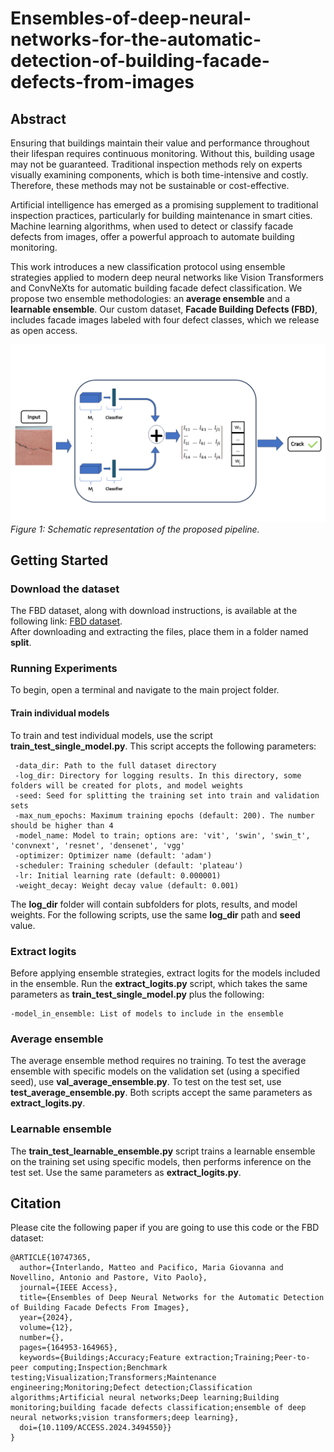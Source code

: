 # Ensembles-of-deep-neural-networks-for-the-automatic-detection-of-building-facade-defects-from-images

## Abstract
Ensuring that buildings maintain their value and performance throughout their lifespan requires continuous monitoring. Without this, building usage may not be guaranteed. Traditional inspection methods rely on experts visually examining components, which is both time-intensive and costly. Therefore, these methods may not be sustainable or cost-effective.

Artificial intelligence has emerged as a promising supplement to traditional inspection practices, particularly for building maintenance in smart cities. Machine learning algorithms, when used to detect or classify facade defects from images, offer a powerful approach to automate building monitoring.

This work introduces a new classification protocol using ensemble strategies applied to modern deep neural networks like Vision Transformers and ConvNeXts for automatic building facade defect classification. We propose two ensemble methodologies: an **average ensemble** and a **learnable ensemble**. Our custom dataset, **Facade Building Defects (FBD)**, includes facade images labeled with four defect classes, which we release as open access.

![Figure 1: Caption for the figure](img/pipeline.png)
*Figure 1: Schematic representation of the proposed pipeline.*

## Getting Started
### Download the dataset

The FBD dataset, along with download instructions, is available at the following link: [FBD dataset](https://github.com/Malga-Vision/FBD-Dataset/tree/main).  
After downloading and extracting the files, place them in a folder named **split**. 

### Running Experiments
To begin, open a terminal and navigate to the main project folder.

#### Train individual models
To train and test individual models, use the script **train_test_single_model.py**. This script accepts the following parameters:  
```
 -data_dir: Path to the full dataset directory
 -log_dir: Directory for logging results. In this directory, some folders will be created for plots, and model weights
 -seed: Seed for splitting the training set into train and validation sets
 -max_num_epochs: Maximum training epochs (default: 200). The number should be higher than 4
 -model_name: Model to train; options are: 'vit', 'swin', 'swin_t', 'convnext', 'resnet', 'densenet', 'vgg'
 -optimizer: Optimizer name (default: 'adam')
 -scheduler: Training scheduler (default: 'plateau')
 -lr: Initial learning rate (default: 0.000001)
 -weight_decay: Weight decay value (default: 0.001)
```
The **log_dir** folder will contain subfolders for plots, results, and model weights.
For the following scripts, use the same **log_dir** path and **seed** value.

### Extract logits
Before applying ensemble strategies, extract logits for the models included in the ensemble. Run the **extract_logits.py** script, which takes the same parameters as **train_test_single_model.py** plus the following:
```
-model_in_ensemble: List of models to include in the ensemble
```

### Average ensemble
The average ensemble method requires no training. To test the average ensemble with specific models on the validation set (using a specified seed), use **val_average_ensemble.py**. To test on the test set, use **test_average_ensemble.py**. Both scripts accept the same parameters as **extract_logits.py**.

### Learnable ensemble
The **train_test_learnable_ensemble.py** script trains a learnable ensemble on the training set using specific models, then performs inference on the test set. Use the same parameters as **extract_logits.py**.

## Citation
Please cite the following paper if you are going to use this code or the FBD dataset:
```
@ARTICLE{10747365,
  author={Interlando, Matteo and Pacifico, Maria Giovanna and Novellino, Antonio and Pastore, Vito Paolo},
  journal={IEEE Access}, 
  title={Ensembles of Deep Neural Networks for the Automatic Detection of Building Facade Defects From Images}, 
  year={2024},
  volume={12},
  number={},
  pages={164953-164965},
  keywords={Buildings;Accuracy;Feature extraction;Training;Peer-to-peer computing;Inspection;Benchmark testing;Visualization;Transformers;Maintenance engineering;Monitoring;Defect detection;Classification algorithms;Artificial neural networks;Deep learning;Building monitoring;building facade defects classification;ensemble of deep neural networks;vision transformers;deep learning},
  doi={10.1109/ACCESS.2024.3494550}}
}
```
